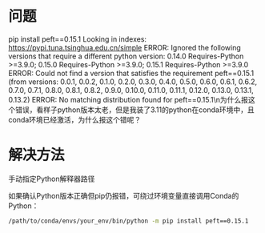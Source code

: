 # 问题

pip install peft==0.15.1
Looking in indexes: https://pypi.tuna.tsinghua.edu.cn/simple
ERROR: Ignored the following versions that require a different python version: 0.14.0 Requires-Python >=3.9.0; 0.15.0 Requires-Python >=3.9.0; 0.15.1 Requires-Python >=3.9.0
ERROR: Could not find a version that satisfies the requirement peft==0.15.1 (from versions: 0.0.1, 0.0.2, 0.1.0, 0.2.0, 0.3.0, 0.4.0, 0.5.0, 0.6.0, 0.6.1, 0.6.2, 0.7.0, 0.7.1, 0.8.0, 0.8.1, 0.8.2, 0.9.0, 0.10.0, 0.11.0, 0.11.1, 0.12.0, 0.13.0, 0.13.1, 0.13.2)
ERROR: No matching distribution found for peft==0.15.1\n为什么报这个错误，看样子python版本太老，但是我装了3.11的python在conda环境中，且conda环境已经激活，为什么报这个错呢？

# 解决方法

手动指定Python解释器路径

如果确认Python版本正确但pip仍报错，可绕过环境变量直接调用Conda的Python：

```bash
/path/to/conda/envs/your_env/bin/python -m pip install peft==0.15.1
```